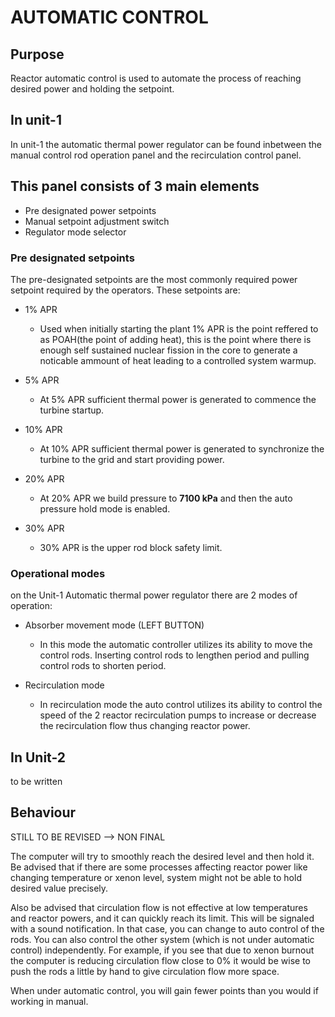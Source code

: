 # AUTOMATIC CONTROL

## Purpose
Reactor automatic control is used to automate the process of reaching desired power and holding the setpoint.


## In unit-1
In unit-1 the automatic thermal power regulator can be found inbetween the manual control rod operation panel and the recirculation control panel.

## This panel consists of 3 main elements
 - Pre designated power setpoints
 - Manual setpoint adjustment switch
 - Regulator mode selector

### Pre designated setpoints
The pre-designated setpoints are the most commonly required power setpoint required by the operators. These setpoints are:

- 1% APR
    - Used when initially starting the plant 1% APR is the point reffered to as POAH(the point of adding heat), this is the point where there is enough self sustained nuclear fission in the core to generate a noticable ammount of heat leading to a controlled system warmup.

- 5% APR
    - At 5% APR sufficient thermal power is generated to commence the turbine startup.

- 10% APR
    - At 10% APR sufficient thermal power is generated to synchronize the turbine to the grid and start providing power.

- 20% APR
    - At 20% APR we build pressure to **7100 kPa** and then the auto pressure hold mode is enabled.

- 30% APR
    - 30% APR is the upper rod block safety limit.


### Operational modes
on the Unit-1 Automatic thermal power regulator there are 2 modes of operation:

- Absorber movement mode (LEFT BUTTON)
    - In this mode the automatic controller utilizes its ability to move the control rods. Inserting control rods to lengthen period and pulling control rods to shorten period.

- Recirculation mode
    - In recirculation mode the auto control utilizes its ability to control the speed of the 2 reactor recirculation pumps to increase or decrease the recirculation flow thus changing reactor power.


## In Unit-2
to be written


## Behaviour
 STILL TO BE REVISED --> NON FINAL

The computer will try to smoothly reach the desired level and then hold it. Be advised that if there are some processes affecting reactor power like changing temperature or xenon level, system might not be able to hold desired value precisely.

Also be advised that circulation flow is not effective at low temperatures and reactor powers, and it can quickly reach its limit. This will be signaled with a sound notification. In that case, you can change to auto control of the rods. You can also control the other system (which is not under automatic control) independently. For example, if you see that due to xenon burnout the computer is reducing circulation flow close to 0% it would be wise to push the rods a little by hand to give circulation flow more space.

When under automatic control, you will gain fewer points than you would if working in manual.